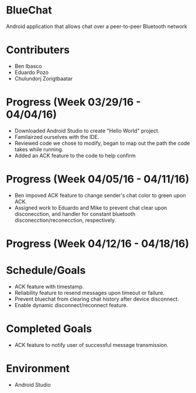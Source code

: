 # BlueChat
Android application that allows chat over a peer-to-peer Bluetooth network

# Contributers
  - Ben Ibasco
  - Eduardo Pozo
  - Chulundorj Zorigtbaatar
  
# Progress (Week 03/29/16 - 04/04/16)
 - Downloaded Android Studio to create "Hello World" project.
 - Familairzed ourselves with the IDE.
 - Reviewed code we chose to modify, began to map out the path the code takes while running.
 - Added an ACK feature to the code to help confirm
 
# Progress (Week 04/05/16 - 04/11/16)
 - Ben impoved ACK feature to change sender's chat color to green upon ACK.
 - Assigned work to Eduardo and Mike to prevent chat clear upon disconecction, and handler for constant bluetooth disconecction/reconecction, respectively.

# Progress (Week 04/12/16 - 04/18/16)

# Schedule/Goals
 - ACK feature with timestamp.
 - Reliability feature to resend messages upon timeout or failure.
 - Prevent bluechat from clearing chat history after device disconnect.
 - Enable dynamic disconnect/reconnect feature.
 
# Completed Goals
 - ACK feature to notify user of successful message transmission.

# Environment
 - Android Studio
